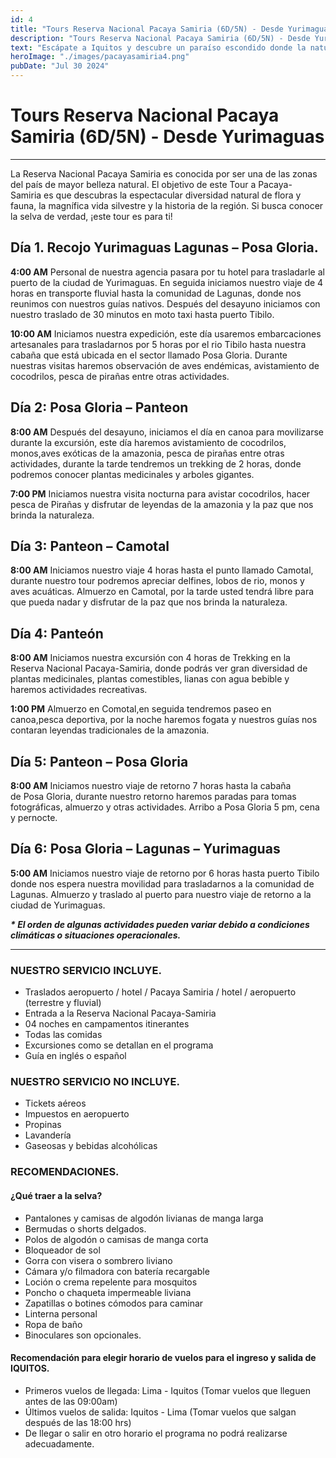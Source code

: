```yaml
---
id: 4
title: "Tours Reserva Nacional Pacaya Samiria (6D/5N) - Desde Yurimaguas"
description: "Tours Reserva Nacional Pacaya Samiria (6D/5N) - Desde Yurimaguas"
text: "Escápate a Iquitos y descubre un paraíso escondido donde la naturaleza, la comodidad y la aventura se encuentran."
heroImage: "./images/pacayasamiria4.png"
pubDate: "Jul 30 2024"
---
```


# Tours Reserva Nacional Pacaya Samiria (6D/5N) - Desde Yurimaguas

---

La Reserva Nacional Pacaya Samiria es conocida por ser una de las zonas del país de mayor belleza natural. El objetivo de este Tour a Pacaya-Samiria es que descubras la espectacular diversidad natural de flora y fauna, la magnífica vida silvestre y la historia de la región. Si busca conocer la selva de verdad, ¡este tour es para ti!

## Día 1. Recojo Yurimaguas Lagunas – Posa Gloria.

**4:00 AM** Personal de nuestra agencia pasara por tu hotel para trasladarle al puerto de la ciudad de Yurimaguas. En seguida iniciamos nuestro viaje de 4 horas en transporte fluvial hasta la comunidad de Lagunas, donde nos reunimos con nuestros guías nativos. Después del desayuno iniciamos con nuestro traslado de 30 minutos en moto taxi hasta puerto Tibilo.

**10:00 AM** Iniciamos nuestra expedición, este día usaremos embarcaciones artesanales para trasladarnos por 5 horas por el rio Tibilo hasta nuestra cabaña que está ubicada en el sector llamado Posa Gloria. Durante nuestras visitas haremos observación de aves endémicas, avistamiento de cocodrilos, pesca de pirañas entre otras actividades.

## Día 2: Posa Gloria – Panteon

**8:00 AM** Después del desayuno, iniciamos el día en canoa para movilizarse durante la excursión, este día haremos avistamiento de cocodrilos, monos,aves exóticas de la amazonia, pesca de pirañas entre otras actividades, durante la tarde tendremos un trekking de 2 horas, donde podremos conocer plantas medicinales y arboles gigantes.

**7:00 PM** Iniciamos nuestra visita nocturna para avistar cocodrilos, hacer pesca de Pirañas y disfrutar de leyendas de la amazonia y la paz que nos brinda la naturaleza.

## Día 3: Panteon – Camotal

**8:00 AM** Iniciamos nuestro viaje 4 horas hasta el punto llamado Camotal, durante nuestro tour podremos apreciar delfines, lobos de rio, monos y aves acuáticas. Almuerzo en Camotal, por la tarde usted tendrá libre para que pueda nadar y disfrutar de la paz que nos brinda la naturaleza.

## Día 4: Panteón

**8:00 AM** Iniciamos nuestra excursión con 4 horas de Trekking en la Reserva Nacional Pacaya-Samiria, donde podrás ver gran diversidad de plantas medicinales, plantas comestibles, lianas con agua bebible y haremos actividades recreativas.

**1:00 PM** Almuerzo en Comotal,en seguida tendremos paseo en canoa,pesca deportiva, por la noche haremos fogata y nuestros guías nos contaran leyendas tradicionales de la amazonia.

## Día 5: Panteon – Posa Gloria

**8:00 AM** Iniciamos nuestro viaje de retorno 7 horas hasta la cabaña de Posa Gloria, durante nuestro retorno haremos paradas para tomas fotográficas, almuerzo y otras actividades. Arribo a Posa Gloria 5 pm, cena y pernocte.

## Día 6: Posa Gloria – Lagunas – Yurimaguas

**5:00 AM** Iniciamos nuestro viaje de retorno por 6 horas hasta puerto Tibilo donde nos espera nuestra movilidad para trasladarnos a la comunidad de Lagunas. Almuerzo y traslado al puerto para nuestro viaje de retorno a la ciudad de Yurimaguas.

**_\* El orden de algunas actividades pueden variar debido a condiciones climáticas o situaciones operacionales._**

---

### NUESTRO SERVICIO INCLUYE.

- Traslados aeropuerto / hotel / Pacaya Samiria / hotel / aeropuerto (terrestre y fluvial)
- Entrada a la Reserva Nacional Pacaya-Samiria
- 04 noches en campamentos itinerantes
- Todas las comidas
- Excursiones como se detallan en el programa
- Guía en inglés o español

### NUESTRO SERVICIO NO INCLUYE.

- Tickets aéreos
- Impuestos en aeropuerto
- Propinas
- Lavandería
- Gaseosas y bebidas alcohólicas

### RECOMENDACIONES.

#### ¿Qué traer a la selva?

- Pantalones y camisas de algodón livianas de manga larga
- Bermudas o shorts delgados.
- Polos de algodón o camisas de manga corta
- Bloqueador de sol
- Gorra con visera o sombrero liviano
- Cámara y/o filmadora con batería recargable
- Loción o crema repelente para mosquitos
- Poncho o chaqueta impermeable liviana
- Zapatillas o botines cómodos para caminar
- Linterna personal
- Ropa de baño
- Binoculares son opcionales.

#### Recomendación para elegir horario de vuelos para el ingreso y salida de IQUITOS.

- Primeros vuelos de llegada: Lima - Iquitos (Tomar vuelos que lleguen antes de las 09:00am)
- Últimos vuelos de salida: Iquitos - Lima (Tomar vuelos que salgan después de las 18:00 hrs)
- De llegar o salir en otro horario el programa no podrá realizarse adecuadamente.
